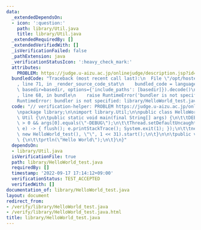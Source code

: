 ```yaml
---
data:
  _extendedDependsOn:
  - icon: ':question:'
    path: library/Util.java
    title: library/Util.java
  _extendedRequiredBy: []
  _extendedVerifiedWith: []
  _isVerificationFailed: false
  _pathExtension: java
  _verificationStatusIcon: ':heavy_check_mark:'
  attributes:
    PROBLEM: https://judge.u-aizu.ac.jp/onlinejudge/description.jsp?id=ITP1_1_A
  bundledCode: "Traceback (most recent call last):\n  File \"/opt/hostedtoolcache/Python/3.10.6/x64/lib/python3.10/site-packages/onlinejudge_verify/documentation/build.py\"\
    , line 71, in _render_source_code_stat\n    bundled_code = language.bundle(stat.path,\
    \ basedir=basedir, options={'include_paths': [basedir]}).decode()\n  File \"/opt/hostedtoolcache/Python/3.10.6/x64/lib/python3.10/site-packages/onlinejudge_verify/languages/user_defined.py\"\
    , line 68, in bundle\n    raise RuntimeError('bundler is not specified: {}'.format(str(path)))\n\
    RuntimeError: bundler is not specified: library/HelloWorld_test.java\n"
  code: "// verification-helper: PROBLEM https://judge.u-aizu.ac.jp/onlinejudge/description.jsp?id=ITP1_1_A\n\
    \npackage library;\n\nimport library.Util;\n\npublic class HelloWorld_test extends\
    \ Util {\n\tpublic static void main(final String[] args) {\n\t\tDEBUG = args.length\
    \ > 0 && args[0].equals(\"-DEBUG\");\n\t\tThread.setDefaultUncaughtExceptionHandler((t,\
    \ e) -> { flush(); e.printStackTrace(); System.exit(1); });\n\t\tnew Thread(null,\
    \ new HelloWorld_test(), \"\", 1 << 31).start();\n\t}\n\n\tpublic void solve()\
    \ {\n\t\tprtln(\"Hello World\");\n\t}\n}"
  dependsOn:
  - library/Util.java
  isVerificationFile: true
  path: library/HelloWorld_test.java
  requiredBy: []
  timestamp: '2022-09-17 17:14:12+09:00'
  verificationStatus: TEST_ACCEPTED
  verifiedWith: []
documentation_of: library/HelloWorld_test.java
layout: document
redirect_from:
- /verify/library/HelloWorld_test.java
- /verify/library/HelloWorld_test.java.html
title: library/HelloWorld_test.java
---
```

